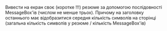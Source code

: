 Вивести на екран своє (коротке !!!) резюме за допомогою послідовності MessageBox'ів (числом не менше трьох).
Причому на заголовку останнього має відобразитися середня кількість символів на сторінці (загальна кількість символів у резюме / кількість MessageBox'ів)
